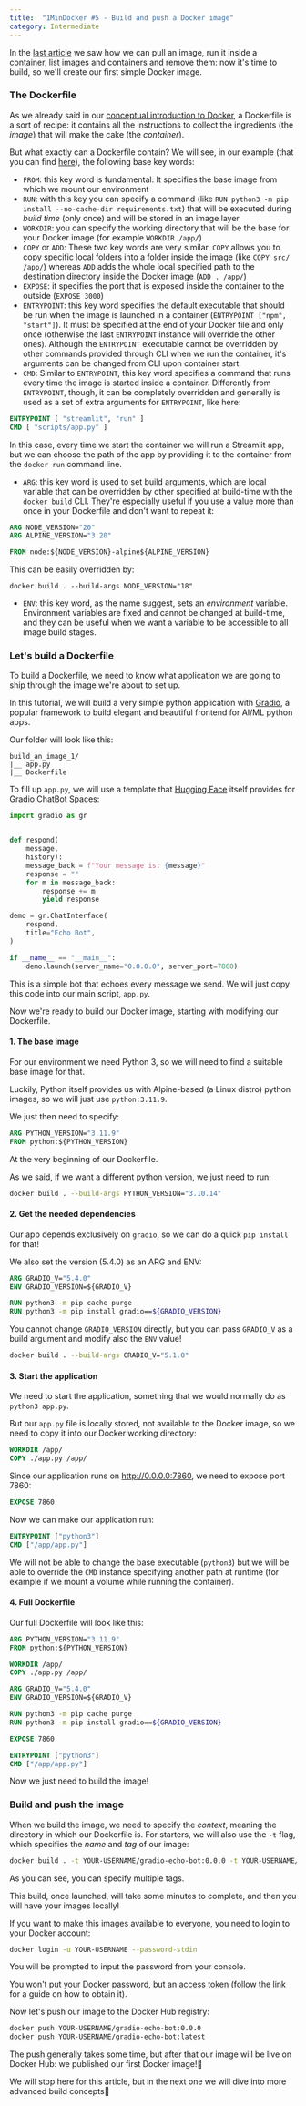 ```yaml
---
title:  "1MinDocker #5 - Build and push a Docker image"
category: Intermediate 
---
```


In the [last article](https://dev.to/astrabert/1mindocker-4-docker-cli-essentials-33pl) we saw how we can pull an image, run it inside a container, list images and containers and remove them: now it's time to build, so we'll create our first simple Docker image.

### The Dockerfile

As we already said in our [conceptual introduction to Docker](https://dev.to/astrabert/1mindocker-3-fundamental-concepts-55ph), a Dockerfile is a sort of recipe: it contains all the instructions to collect the ingredients (the *image*) that will make the cake (the _container_). 

But what exactly can a Dockerfile contain? We will see, in our example (that you can find [here](https://github.com/AstraBert/1minDocker/tree/master/code_snippets/build_an_image_1)), the following base key words:

- `FROM`: this key word is fundamental. It specifies the base image from which we mount our environment
- `RUN`: with this key you can specify a command (like `RUN python3 -m pip install --no-cache-dir requirements.txt`) that will be executed during _build time_ (only once) and will be stored in an image layer
- `WORKDIR`: you can specify the working directory that will be the base for your Docker image (for example `WORKDIR /app/`)
- `COPY` or `ADD`: These two key words are very similar. `COPY` allows you to copy specific local folders into a folder inside the image (like `COPY src/ /app/`) whereas `ADD` adds the whole local specified path to the destination directory inside the Docker image (`ADD . /app/`)
- `EXPOSE`: it specifies the port that is exposed inside the container to the outside (`EXPOSE 3000`)
- `ENTRYPOINT`: this key word specifies the default executable that should be run when the image is launched in a container (`ENTRYPOINT ["npm", "start"]`). It must be specified at the end of your Docker file and only once (otherwise the last `ENTRYPOINT` instance will override the other ones). Although the `ENTRYPOINT` executable cannot be overridden by other commands provided through CLI when we run the container, it's arguments can be changed from CLI upon container start.
- `CMD`: Similar to `ENTRYPOINT`, this key word specifies a command that runs every time the image is started inside a container. Differently from `ENTRYPOINT`, though, it can be completely overridden and generally is used as a set of extra arguments for `ENTRYPOINT`, like here:
```Dockerfile
ENTRYPOINT [ "streamlit", "run" ]
CMD [ "scripts/app.py" ]
```
In this case, every time we start the container we will run a Streamlit app, but we can choose the path of the app by providing it to the container from the `docker run` command line.
- `ARG`: this key word is used to set build arguments, which are local variable that can be overridden by other specified at build-time with the `docker build` CLI. They're especially useful if you use a value more than once in your Dockerfile and don't want to repeat it:
```Dockerfile
ARG NODE_VERSION="20"
ARG ALPINE_VERSION="3.20"

FROM node:${NODE_VERSION}-alpine${ALPINE_VERSION}
```

This can be easily overridden by:
```
docker build . --build-args NODE_VERSION="18" 
```
- `ENV`: this key word, as the name suggest, sets an _environment_ variable. Environment variables are fixed and cannot be changed at build-time, and they can be useful when we want a variable to be accessible to all image build stages.

### Let's build a Dockerfile

To build a Dockerfile, we need to know what application we are going to ship through the image we're about to set up.

In this tutorial, we will build a very simple python application with [Gradio](https://gradio.app), a popular framework to build elegant and beautiful frontend for AI/ML python apps.

Our folder will look like this:

```
build_an_image_1/
|__ app.py
|__ Dockerfile
```

To fill up `app.py`, we will use a template that [Hugging Face](https://huggingface.com) itself provides for Gradio ChatBot Spaces:


```python
import gradio as gr


def respond(
    message,
    history):
    message_back = f"Your message is: {message}"
    response = ""
    for m in message_back:
        response += m
        yield response

demo = gr.ChatInterface(
    respond,
    title="Echo Bot",
)

if __name__ == "__main__":
    demo.launch(server_name="0.0.0.0", server_port=7860)
```

This is a simple bot that echoes every message we send. 
We will just copy this code into our main script, `app.py`.

Now we're ready to build our Docker image, starting with modifying our Dockerfile.

#### 1. The base image

For our environment we need Python 3, so we will need to find a suitable base image for that.

Luckily, Python itself provides us with Alpine-based (a Linux distro) python images, so we will just use `python:3.11.9`.

We just then need to specify:

```Dockerfile
ARG PYTHON_VERSION="3.11.9"
FROM python:${PYTHON_VERSION}
```

At the very beginning of our Dockerfile.

As we said, if we want a different python version, we just need to run:

```bash
docker build . --build-args PYTHON_VERSION="3.10.14"
```

#### 2. Get the needed dependencies

Our app depends exclusively on `gradio`, so we can do a quick `pip install` for that!

We also set the version (5.4.0) as an ARG and ENV:

```Dockerfile
ARG GRADIO_V="5.4.0"
ENV GRADIO_VERSION=${GRADIO_V}

RUN python3 -m pip cache purge
RUN python3 -m pip install gradio==${GRADIO_VERSION}
```

You cannot change `GRADIO_VERSION` directly, but you can pass `GRADIO_V` as a build argument and modify also the `ENV` value!

```bash
docker build . --build-args GRADIO_V="5.1.0"
```

#### 3. Start the application

We need to start the application, something that we would normally do as `python3 app.py`.

But our `app.py` file is locally stored, not available to the Docker image, so we need to copy it into our Docker working directory:

```Dockerfile
WORKDIR /app/
COPY ./app.py /app/
```

Since our application runs on http://0.0.0.0:7860, we need to expose port 7860:

```Dockerfile
EXPOSE 7860
```

Now we can make our application run:

```Dockerfile
ENTRYPOINT ["python3"]
CMD ["/app/app.py"]
```

We will not be able to change the base executable (`python3`) but we will be able to override the `CMD` instance specifying another path at runtime (for example if we mount a volume while running the container).

#### 4. Full Dockerfile

Our full Dockerfile will look like this:

```Dockerfile
ARG PYTHON_VERSION="3.11.9"
FROM python:${PYTHON_VERSION}

WORKDIR /app/
COPY ./app.py /app/

ARG GRADIO_V="5.4.0"
ENV GRADIO_VERSION=${GRADIO_V}

RUN python3 -m pip cache purge
RUN python3 -m pip install gradio==${GRADIO_VERSION}

EXPOSE 7860

ENTRYPOINT ["python3"]
CMD ["/app/app.py"]
```

Now we just need to build the image!

### Build and push the image

When we build the image, we need to specify the _context_, meaning the directory in which our Dockerfile is. For starters, we will also use the `-t` flag, which specifies the _name_ and *tag* of our image:

```bash
docker build . -t YOUR-USERNAME/gradio-echo-bot:0.0.0 -t YOUR-USERNAME/gradio-echo-bot:latest
```

As you can see, you can specify multiple tags.

This build, once launched, will take some minutes to complete, and then you will have your images locally!

If you want to make this images available to everyone, you need to login to your Docker account:

```bash
docker login -u YOUR-USERNAME --password-stdin
```

You will be prompted to input the password from your console. 

You won't put your Docker password, but an [access token](https://docs.docker.com/security/for-developers/access-tokens/#create-an-access-token) (follow the link for a guide on how to obtain it). 

Now let's push our image to the Docker Hub registry:

```bash
docker push YOUR-USERNAME/gradio-echo-bot:0.0.0
docker push YOUR-USERNAME/gradio-echo-bot:latest
```

The push generally takes some time, but after that our image will be live on Docker Hub: we published our first Docker image!🎉

We will stop here for this article, but in the next one we will dive into more advanced build concepts🥰 
